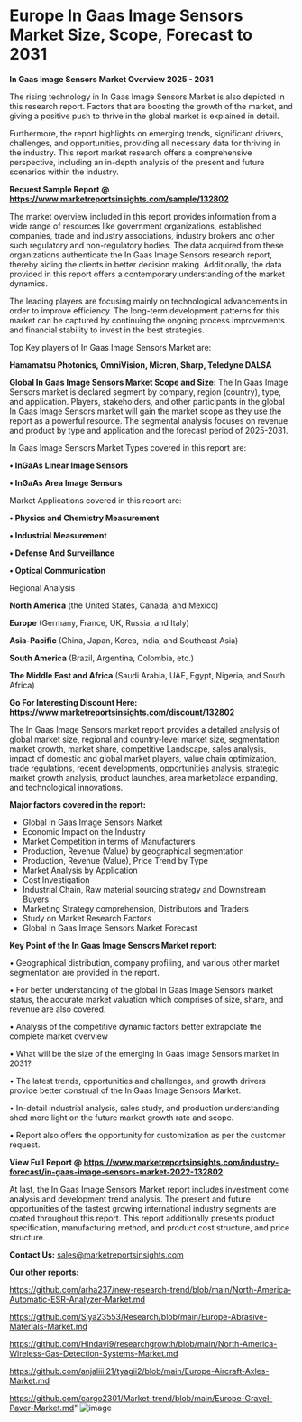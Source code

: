 # Europe In Gaas Image Sensors Market Size, Scope, Forecast to 2031

<Strong> In Gaas Image Sensors Market Overview 2025 - 2031</strong>

The rising technology in In Gaas Image Sensors Market is also depicted in this research report. Factors that are boosting the growth of the market, and giving a positive push to thrive in the global market is explained in detail.

Furthermore, the report highlights on emerging trends, significant drivers, challenges, and opportunities, providing all necessary data for thriving in the industry. This report market research offers a comprehensive perspective, including an in-depth analysis of the present and future scenarios within the industry.

<strong>Request Sample Report @ <a href=https://www.marketreportsinsights.com/sample/132802>https://www.marketreportsinsights.com/sample/132802</a></strong>

The market overview included in this report provides information from a wide range of resources like government organizations, established companies, trade and industry associations, industry brokers and other such regulatory and non-regulatory bodies. The data acquired from these organizations authenticate the In Gaas Image Sensors research report, thereby aiding the clients in better decision making. Additionally, the data provided in this report offers a contemporary understanding of the market dynamics.

The leading players are focusing mainly on technological advancements in order to improve efficiency. The long-term development patterns for this market can be captured by continuing the ongoing process improvements and financial stability to invest in the best strategies.

Top Key players of In Gaas Image Sensors Market are:

<strong>Hamamatsu Photonics, OmniVision, Micron, Sharp, Teledyne DALSA</strong>

<strong><b>Global In Gaas Image Sensors Market Scope and Size:</b></strong>
The In Gaas Image Sensors market is declared segment by company, region (country), type, and application. Players, stakeholders, and other participants in the global In Gaas Image Sensors market will gain the market scope as they use the report as a powerful resource. The segmental analysis focuses on revenue and product by type and application and the forecast period of 2025-2031.

In Gaas Image Sensors Market Types covered in this report are:

<strong>• InGaAs Linear Image Sensors

• InGaAs Area Image Sensors</strong>

Market Applications covered in this report are:

<strong>• Physics and Chemistry Measurement

• Industrial Measurement

• Defense And Surveillance

• Optical Communication</strong> 

Regional Analysis

<strong>North America</strong> (the United States, Canada, and Mexico)

<strong>Europe</strong> (Germany, France, UK, Russia, and Italy)

<strong>Asia-Pacific</strong> (China, Japan, Korea, India, and Southeast Asia)

<strong>South America</strong> (Brazil, Argentina, Colombia, etc.)

<strong>The Middle East and Africa</strong> (Saudi Arabia, UAE, Egypt, Nigeria, and South Africa)

<strong>Go For Interesting Discount Here: <a href=https://www.marketreportsinsights.com/discount/132802>https://www.marketreportsinsights.com/discount/132802</a></strong>

The In Gaas Image Sensors market report provides a detailed analysis of global market size, regional and country-level market size, segmentation market growth, market share, competitive Landscape, sales analysis, impact of domestic and global market players, value chain optimization, trade regulations, recent developments, opportunities analysis, strategic market growth analysis, product launches, area marketplace expanding, and technological innovations.

<strong><b>Major factors covered in the report:</b></strong>
<ul>
  <li>Global In Gaas Image Sensors Market </li>
  <li>Economic Impact on the Industry</li>
  <li>Market Competition in terms of Manufacturers</li>
  <li>Production, Revenue (Value) by geographical segmentation</li>
  <li>Production, Revenue (Value), Price Trend by Type</li>
  <li>Market Analysis by Application</li>
  <li>Cost Investigation</li>
  <li>Industrial Chain, Raw material sourcing strategy and Downstream Buyers</li>
  <li>Marketing Strategy comprehension, Distributors and Traders</li>
  <li>Study on Market Research Factors</li>
  <li>Global In Gaas Image Sensors Market Forecast</li>
</ul>

<strong><b>Key Point of the In Gaas Image Sensors Market report:</b></strong>

• Geographical distribution, company profiling, and various other market segmentation are provided in the report.

• For better understanding of the global In Gaas Image Sensors market status, the accurate market valuation which comprises of size, share, and revenue are also covered.

• Analysis of the competitive dynamic factors better extrapolate the complete market overview

• What will be the size of the emerging In Gaas Image Sensors market in 2031?

• The latest trends, opportunities and challenges, and growth drivers provide better construal of the In Gaas Image Sensors Market.

• In-detail industrial analysis, sales study, and production understanding shed more light on the future market growth rate and scope.

• Report also offers the opportunity for customization as per the customer request.

<strong><b>View Full Report @ <a href=https://www.marketreportsinsights.com/industry-forecast/in-gaas-image-sensors-market-2022-132802>https://www.marketreportsinsights.com/industry-forecast/in-gaas-image-sensors-market-2022-132802</a></b></strong>


At last, the In Gaas Image Sensors Market report includes investment come analysis and development trend analysis. The present and future opportunities of the fastest growing international industry segments are coated throughout this report. This report additionally presents product specification, manufacturing method, and product cost structure, and price structure.

<strong>Contact Us:</strong>
sales@marketreportsinsights.com

<strong>Our other reports:</strong>

<a href=https://github.com/arha237/new-research-trend/blob/main/North-America-Automatic-ESR-Analyzer-Market.md>https://github.com/arha237/new-research-trend/blob/main/North-America-Automatic-ESR-Analyzer-Market.md</a>

<a href=https://github.com/Siya23553/Research/blob/main/Europe-Abrasive-Materials-Market.md>https://github.com/Siya23553/Research/blob/main/Europe-Abrasive-Materials-Market.md</a>

<a href=https://github.com/Hindavi9/researchgrowth/blob/main/North-America-Wireless-Gas-Detection-Systems-Market.md>https://github.com/Hindavi9/researchgrowth/blob/main/North-America-Wireless-Gas-Detection-Systems-Market.md</a>

<a href=https://github.com/anjaliiii21/tyagii2/blob/main/Europe-Aircraft-Axles-Market.md>https://github.com/anjaliiii21/tyagii2/blob/main/Europe-Aircraft-Axles-Market.md</a>

<a href=https://github.com/cargo2301/Market-trend/blob/main/Europe-Gravel-Paver-Market.md>https://github.com/cargo2301/Market-trend/blob/main/Europe-Gravel-Paver-Market.md</a>"
![image](https://github.com/user-attachments/assets/dbc0b0ef-1107-426e-8303-e128ec01165b)
